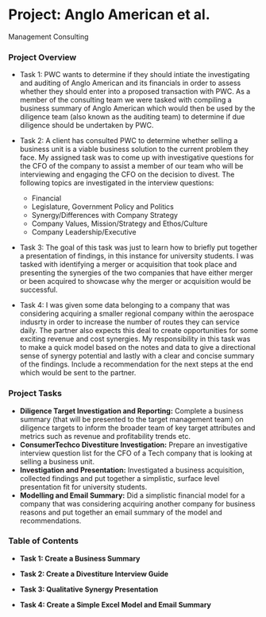 # Project: Anglo American et al.
Management Consulting

### Project Overview
* Task 1: PWC wants to determine if they should intiate the investigating and auditing of Anglo American and its financials in order to assess whether they should enter into a proposed transaction with PWC. As a member of the consulting team we were tasked with compiling a business summary of Anglo American which would then be used by the diligence team (also known as the auditing team) to determine if due diligence should be undertaken by PWC.

* Task 2: A client has consulted PWC to determine whether selling a business unit is a viable business solution to the current problem they face. My assigned task was to come up with investigative questions for the CFO of the company to assist a member of our team who will be interviewing and engaging the CFO on the decision to divest. The following topics are investigated in the interview questions:
  *   Financial
  *   Legislature, Government Policy and Politics
  *   Synergy/Differences with Company Strategy
  *   Company Values, Mission/Strategy and Ethos/Culture
  *   Company Leadership/Executive
    
* Task 3: The goal of this task was just to learn how to briefly put together a presentation of findings, in this instance for university students. I was tasked with identifying a merger or acquisition that took place and presenting the synergies of the two companies that have either merger or been acquired to showcase why the merger or acquisition would be successful.
 
* Task 4: I was given some data belonging to a company that was considering acquiring a smaller regional company within the aerospace indusrty in order to increase the number of routes they can service daily. The partner also expects this deal to create opportunities for some exciting revenue and cost synergies. My responsibility in this task was to make a quick model based on the notes and data to give a directional sense of synergy potential and lastly with a clear and concise summary of the findings. Include a recommendation for the next steps at the end which would be sent to the partner.

### Project Tasks
* **Diligence Target Investigation and Reporting:** Complete a business summary (that will be presented to the target management team) on diligence targets to inform the broader team of key target attributes and metrics such as revenue and profitability trends etc.
* **ConsumerTechco Divestiture Investigation:** Prepare an investigative interview question list for the CFO of a Tech company that is looking at selling a business unit.
* **Investigation and Presentation:** Investigated a business acquisition, collected findings and put together a simplistic, surface level presentation fit for university students.
* **Modelling and Email Summary:** Did a simplistic financial model for a company that was considering acquiring another company for business reasons and put together an email summary of the model and recommendations. 

### Table of Contents

* **Task 1: Create a Business Summary**

* **Task 2: Create a Divestiture Interview Guide**

* **Task 3: Qualitative Synergy Presentation**

* **Task 4: Create a Simple Excel Model and Email Summary**
